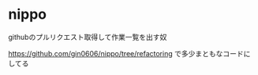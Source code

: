 # nippo
githubのプルリクエスト取得して作業一覧を出す奴

https://github.com/gin0606/nippo/tree/refactoring で多少まともなコードにしてる
